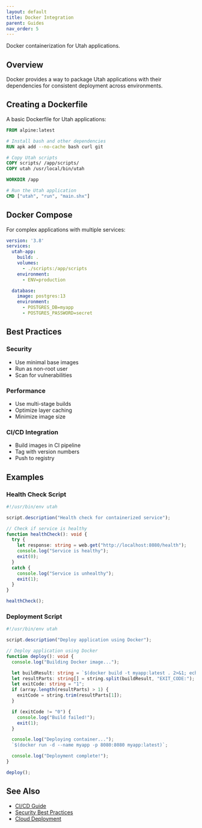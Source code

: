 ```yaml
---
layout: default
title: Docker Integration
parent: Guides
nav_order: 5
---
```


Docker containerization for Utah applications.

## Overview

Docker provides a way to package Utah applications with their dependencies for consistent deployment across environments.

## Creating a Dockerfile

A basic Dockerfile for Utah applications:

```dockerfile
FROM alpine:latest

# Install bash and other dependencies
RUN apk add --no-cache bash curl git

# Copy Utah scripts
COPY scripts/ /app/scripts/
COPY utah /usr/local/bin/utah

WORKDIR /app

# Run the Utah application
CMD ["utah", "run", "main.shx"]
```

## Docker Compose

For complex applications with multiple services:

```yaml
version: '3.8'
services:
  utah-app:
    build: .
    volumes:
      - ./scripts:/app/scripts
    environment:
      - ENV=production

  database:
    image: postgres:13
    environment:
      - POSTGRES_DB=myapp
      - POSTGRES_PASSWORD=secret
```

## Best Practices

### Security

- Use minimal base images
- Run as non-root user
- Scan for vulnerabilities

### Performance

- Use multi-stage builds
- Optimize layer caching
- Minimize image size

### CI/CD Integration

- Build images in CI pipeline
- Tag with version numbers
- Push to registry

## Examples

### Health Check Script

```typescript
#!/usr/bin/env utah

script.description("Health check for containerized service");

// Check if service is healthy
function healthCheck(): void {
  try {
    let response: string = web.get("http://localhost:8080/health");
    console.log("Service is healthy");
    exit(0);
  }
  catch {
    console.log("Service is unhealthy");
    exit(1);
  }
}

healthCheck();
```

### Deployment Script

```typescript
#!/usr/bin/env utah

script.description("Deploy application using Docker");

// Deploy application using Docker
function deploy(): void {
  console.log("Building Docker image...");

  let buildResult: string = `$(docker build -t myapp:latest . 2>&1; echo "EXIT_CODE:$?")`;
  let resultParts: string[] = string.split(buildResult, "EXIT_CODE:");
  let exitCode: string = "1";
  if (array.length(resultParts) > 1) {
    exitCode = string.trim(resultParts[1]);
  }

  if (exitCode != "0") {
    console.log("Build failed!");
    exit(1);
  }

  console.log("Deploying container...");
  `$(docker run -d --name myapp -p 8080:8080 myapp:latest)`;

  console.log("Deployment complete!");
}

deploy();
```

## See Also

- [CI/CD Guide](cicd.md)
- [Security Best Practices](security.md)
- [Cloud Deployment](cloud.md)
